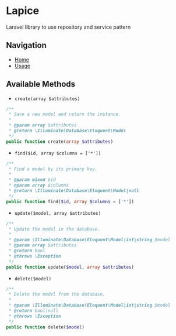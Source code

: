 # Lapice
Laravel library to use repository and service pattern

## Navigation
- [Home](https://github.com/arispati/lapice)
- [Usage](https://github.com/arispati/lapice/wiki/usage.md)

## Available Methods
- `create(array $attributes)`
```php
/**
 * Save a new model and return the instance.
 *
 * @param array $attributes
 * @return \Illuminate\Database\Eloquent\Model
 */
public function create(array $attributes)
```
- `find($id, array $columns = ['*'])`
```php
/**
 * Find a model by its primary key.
 *
 * @param mixed $id
 * @param array $columns
 * @return \Illuminate\Database\Eloquent\Model|null
 */
public function find($id, array $columns = ['*'])
```
- `update($model, array $attributes)`
```php
/**
 * Update the model in the database.
 *
 * @param \Illuminate\Database\Eloquent\Model|int|string $model
 * @param array $attributes
 * @return bool
 * @throws \Exception
 */
public function update($model, array $attributes)
```
- `delete($model)`
```php
/**
 * Delete the model from the database.
 *
 * @param \Illuminate\Database\Eloquent\Model|int|string $model
 * @return bool|null
 * @throws \Exception
 */
public function delete($model)
```